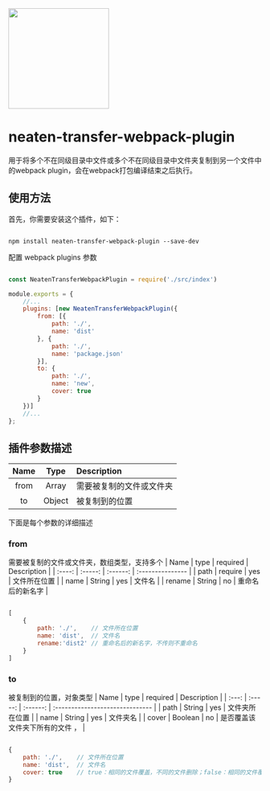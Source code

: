 <div >
  <a href="https://github.com/webpack/webpack">
    <img width="200" height="200"
      src="https://webpack.js.org/assets/icon-square-big.svg">
  </a>
</div>

# neaten-transfer-webpack-plugin
用于将多个不在同级目录中文件或多个不在同级目录中文件夹复制到另一个文件中的webpack plugin，会在webpack打包编译结束之后执行。

## 使用方法

首先，你需要安装这个插件，如下：

```console

npm install neaten-transfer-webpack-plugin --save-dev

```

配置 webpack plugins 参数

```javascript

const NeatenTransferWebpackPlugin = require('./src/index')

module.exports = {
    //...
    plugins: [new NeatenTransferWebpackPlugin({
        from: [{
            path: './',
            name: 'dist'
        }, {
            path: './',
            name: 'package.json'
        }],
        to: {
            path: './',
            name: 'new',
            cover: true
        }
    })]
    //...
};

```

## 插件参数描述
| Name  |  Type  | Description              |
| :---: | :----: | :----------------------- |
| from  | Array  | 需要被复制的文件或文件夹 |
|  to   | Object | 被复制到的位置           |

下面是每个参数的详细描述

### from
需要被复制的文件或文件夹，数组类型，支持多个
|  Name  |  type   | required | Description      |
| :----: | :-----: | :------: | :--------------- |
|  path  | require |   yes    | 文件所在位置     |
|  name  | String  |   yes    | 文件名           |
| rename | String  |    no    | 重命名后的新名字 |

```javascript

[
    {
        path: './',    // 文件所在位置
        name: 'dist',  // 文件名
        rename:'dist2' // 重命名后的新名字，不传则不重命名
    }
]

```
### to
被复制到的位置，对象类型
| Name  |  type   | required | Description                     |
| :---: | :-----: | :------: | :------------------------------ |
| path  | String  |   yes    | 文件夹所在位置                  |
| name  | String  |   yes    | 文件夹名                        |
| cover | Boolean |    no    | 是否覆盖该文件夹下所有的文件 ， |

```javascript

{
    path: './',    // 文件所在位置
    name: 'dist',  // 文件名
    cover: true    // true：相同的文件覆盖，不同的文件删除；false：相同的文件覆盖，不同的文件保留；默认为true
}

```